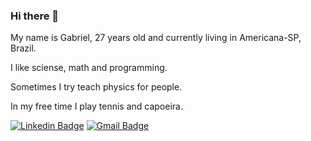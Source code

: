 ### Hi there 👋


My name is Gabriel, 27 years old and currently living in Americana-SP, Brazil.

I like sciense, math and programming.

Sometimes I try teach physics for people.

In my free time I play tennis and capoeira.

[![Linkedin Badge](https://img.shields.io/badge/-GabrielErrera-blue?style=flat-square&logo=Linkedin&logoColor=white&link=https://www.linkedin.com/in/gabrielerrera/)](https://www.linkedin.com/in/gabrielerrera/)
 [![Gmail Badge](https://img.shields.io/badge/-errera.camargo@gmail.com-c14438?style=flat-square&logo=Gmail&logoColor=white&link=mailto:errera.camargo@gmail.com)](mailto:errera.camargo@gmail.com)

